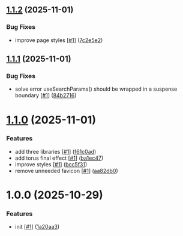 ## [1.1.2](https://github.com/d3p1/nextjs-torus/compare/v1.1.1...v1.1.2) (2025-11-01)


### Bug Fixes

* improve page styles [[#1](https://github.com/d3p1/nextjs-torus/issues/1)] ([7c2e5e2](https://github.com/d3p1/nextjs-torus/commit/7c2e5e2c2e8e2f7d5003173b5db3c81bb1bb4e00))

## [1.1.1](https://github.com/d3p1/nextjs-torus/compare/v1.1.0...v1.1.1) (2025-11-01)


### Bug Fixes

* solve error useSearchParams() should be wrapped in a suspense boundary [[#1](https://github.com/d3p1/nextjs-torus/issues/1)] ([84b2716](https://github.com/d3p1/nextjs-torus/commit/84b27160014922ca6cc17b2f43cce250f8e96c12))

# [1.1.0](https://github.com/d3p1/nextjs-torus/compare/v1.0.0...v1.1.0) (2025-11-01)


### Features

* add three libraries [[#1](https://github.com/d3p1/nextjs-torus/issues/1)] ([f61c0ad](https://github.com/d3p1/nextjs-torus/commit/f61c0ad0d8a5d9a8162540aacc0ef9415802aab2))
* add torus final effect [[#1](https://github.com/d3p1/nextjs-torus/issues/1)] ([ba1ec47](https://github.com/d3p1/nextjs-torus/commit/ba1ec47d411bce114a76bc29a3583d4f638af4d1))
* improve styles [[#1](https://github.com/d3p1/nextjs-torus/issues/1)] ([bcc5f31](https://github.com/d3p1/nextjs-torus/commit/bcc5f319b413f1fb96515a138a8c63e09de58eb1))
* remove unneeded favicon [[#1](https://github.com/d3p1/nextjs-torus/issues/1)] ([aa82db0](https://github.com/d3p1/nextjs-torus/commit/aa82db0208347ebeee54b9ae23b04aff12a95924))

# 1.0.0 (2025-10-29)


### Features

* init [[#1](https://github.com/d3p1/nextjs-torus/issues/1)] ([1a20aa3](https://github.com/d3p1/nextjs-torus/commit/1a20aa329f713e8cd99410d3ec536e0d9272e0d3))
